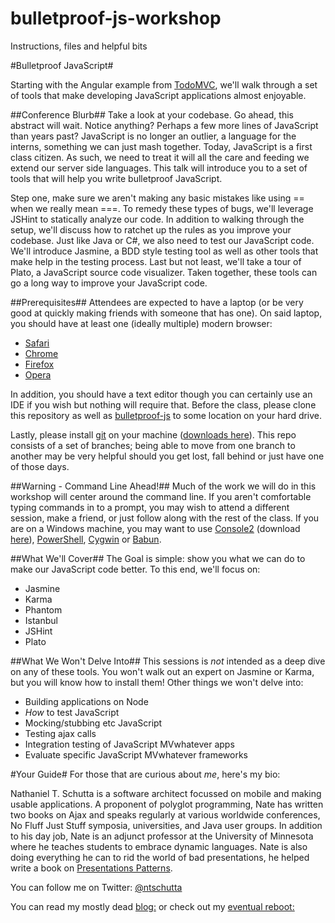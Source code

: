 bulletproof-js-workshop
=======================

Instructions, files and helpful bits

#Bulletproof JavaScript#

Starting with the Angular example from [TodoMVC](http://todomvc.com), we'll walk through a set of tools that make developing JavaScript applications almost enjoyable.

##Conference Blurb##
Take a look at your codebase. Go ahead, this abstract will wait. Notice anything? Perhaps a few more lines of JavaScript than years past? JavaScript is no longer an outlier, a language for the interns, something we can just mash together. Today, JavaScript is a first class citizen. As such, we need to treat it will all the care and feeding we extend our server side languages. This talk will introduce you to a set of tools that will help you write bulletproof JavaScript.

Step one, make sure we aren't making any basic mistakes like using == when we really mean ===. To remedy these types of bugs, we'll leverage JSHint to statically analyze our code. In addition to walking through the setup, we'll discuss how to ratchet up the rules as you improve your codebase. Just like Java or C#, we also need to test our JavaScript code. We'll introduce Jasmine, a BDD style testing tool as well as other tools that make help in the testing process. Last but not least, we'll take a tour of Plato, a JavaScript source code visualizer. Taken together, these tools can go a long way to improve your JavaScript code.

##Prerequisites##
Attendees are expected to have a laptop (or be very good at quickly making friends with someone that has one). On said laptop, you should have at least one (ideally multiple) modern browser:

* [Safari](http://www.apple.com/safari/)
* [Chrome](https://www.google.com/intl/en/chrome/browser/)
* [Firefox](http://www.mozilla.org/en-US/firefox/new/)
* [Opera](http://www.opera.com)

In addition, you should have a text editor though you can certainly use an IDE if you wish but nothing will require that. Before the class, please clone this repository as well as [bulletproof-js](https://github.com/ntschutta/bulletproof-js) to some location on your hard drive.

Lastly, please install [git](http://git-scm.com) on your machine ([downloads here](http://git-scm.com/downloads)). This repo consists of a set of branches; being able to move from one branch to another may be very helpful should you get lost, fall behind or just have one of those days.

##Warning - Command Line Ahead!##
Much of the work we will do in this workshop will center around the command line. If you aren't comfortable typing commands in to a prompt, you may wish to attend a different session, make a friend, or just follow along with the rest of the class. If you are on a Windows machine, you may want to use [Console2](http://www.hanselman.com/blog/Console2ABetterWindowsCommandPrompt.aspx) (download [here](http://sourceforge.net/projects/console/files/)), [PowerShell](http://technet.microsoft.com/en-us/library/hh847837.aspx),  [Cygwin](http://www.cygwin.com) or [Babun](http://babun.github.io).

##What We'll Cover##
The Goal is simple: show you what we can do to make our JavaScript code better. To this end, we'll focus on:
* Jasmine
* Karma
* Phantom
* Istanbul
* JSHint
* Plato

##What We Won't Delve Into##
This sessions is *not* intended as a deep dive on any of these tools. You won't walk out an expert on Jasmine or Karma, but you will know how to install them! Other things we won't delve into:
* Building applications on Node
* _How_ to test JavaScript
* Mocking/stubbing etc JavaScript
* Testing ajax calls
* Integration testing of JavaScript MVwhatever apps
* Evaluate specific JavaScript MVwhatever frameworks

#Your Guide#
For those that are curious about *me*, here's my bio:

Nathaniel T. Schutta is a software architect focussed on mobile and making usable applications. A proponent of polyglot programming, Nate has written two books on Ajax and speaks regularly at various worldwide conferences, No Fluff Just Stuff symposia, universities, and Java user groups. In addition to his day job, Nate is an adjunct professor at the University of Minnesota where he teaches students to embrace dynamic languages. Nate is also doing everything he can to rid the world of bad presentations, he helped write a book on [Presentations Patterns](http://presentationpatterns.com).

You can follow me on Twitter: [@ntschutta](https://twitter.com/ntschutta)

You can read my mostly dead [blog:](http://www.ntschutta.com/jat/) or check out my [eventual reboot:](http://ntschutta.github.com)
